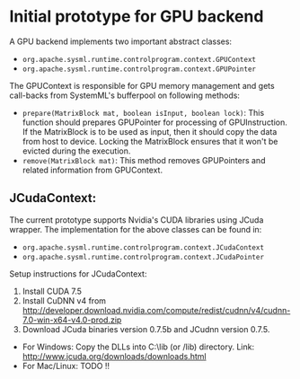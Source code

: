 # Initial prototype for GPU backend

A GPU backend implements two important abstract classes:
* `org.apache.sysml.runtime.controlprogram.context.GPUContext`
* `org.apache.sysml.runtime.controlprogram.context.GPUPointer`

The GPUContext is responsible for GPU memory management and gets call-backs from SystemML's bufferpool on following methods:
*  `prepare(MatrixBlock mat, boolean isInput, boolean lock)`: This function should prepares GPUPointer for processing of GPUInstruction.
If the MatrixBlock is to be used as input, then it should copy the data from host to device. Locking the MatrixBlock ensures that it won't be evicted during the execution.
*  `remove(MatrixBlock mat)`: This method removes GPUPointers and related information from GPUContext.

## JCudaContext:
The current prototype supports Nvidia's CUDA libraries using JCuda wrapper. The implementation for the above classes can be found in:
* `org.apache.sysml.runtime.controlprogram.context.JCudaContext`
* `org.apache.sysml.runtime.controlprogram.context.JCudaPointer`

Setup instructions for JCudaContext:
1. Install CUDA 7.5
2. Install CuDNN v4 from http://developer.download.nvidia.com/compute/redist/cudnn/v4/cudnn-7.0-win-x64-v4.0-prod.zip
3. Download JCuda binaries version 0.7.5b and JCudnn version 0.7.5. 
* For Windows: Copy the DLLs into C:\lib (or /lib) directory. Link: http://www.jcuda.org/downloads/downloads.html
* For Mac/Linux: TODO !! 